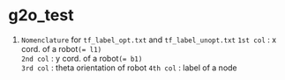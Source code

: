 # g2o_test #


1. `Nomenclature` for `tf_label_opt.txt` and `tf_label_unopt.txt`
	`1st col` : x cord. of a robot`(= l1)`   
 	`2nd col` : y cord. of a robot`(= b1)`  
 	`3rd col` : theta orientation of robot 
 	`4th col` : label of a node  